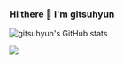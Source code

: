 ### Hi there 👋 I'm gitsuhyun

![gitsuhyun's GitHub stats](https://github-readme-stats.vercel.app/api?username=gitsuhyun&show_icons=true&theme=radical)

<!--
**gitsuhyun/gitsuhyun** is a ✨ _special_ ✨ repository because its `README.md` (this file) appears on your GitHub profile.

Here are some ideas to get you started:

- 🔭 I’m currently working on ...
- 🌱 I’m currently learning ...
- 👯 I’m looking to collaborate on ...
- 🤔 I’m looking for help with ...
- 💬 Ask me about ...
- 📫 How to reach me: ...
- 😄 Pronouns: ...
- ⚡ Fun fact: ...
-->

<a href="https://github.com/devxb/gitanimals">
  <img src="https://render.gitanimals.org/farms/%7Bgitsuhyun%7D"/>
</a>
